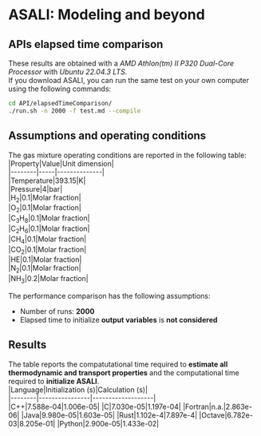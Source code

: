 # **ASALI: Modeling and beyond**  
## **APIs elapsed time comparison**  
These results are obtained with a *AMD Athlon(tm) II P320 Dual-Core Processor* with *Ubuntu 22.04.3 LTS*.  
If you download ASALI, you can run the same test on your own computer using the following commands:  
```bash  
cd API/elapsedTimeComparison/  
./run.sh -n 2000 -f test.md --compile  
```  
## Assumptions and operating conditions  
The gas mixture operating conditions are reported in the following table:  
|Property|Value|Unit dimension|  
|--------|-----|--------------|  
|Temperature|393.15|K|  
|Pressure|4|bar|  
|H<sub>2</sub>|0.1|Molar fraction|  
|O<sub>2</sub>|0.1|Molar fraction|  
|C<sub>3</sub>H<sub>8</sub>|0.1|Molar fraction|  
|C<sub>2</sub>H<sub>6</sub>|0.1|Molar fraction|  
|CH<sub>4</sub>|0.1|Molar fraction|  
|CO<sub>2</sub>|0.1|Molar fraction|  
|HE|0.1|Molar fraction|  
|N<sub>2</sub>|0.1|Molar fraction|  
|NH<sub>3</sub>|0.2|Molar fraction|  
 
The performance comparison has the following assumptions:  
* Number of runs: **2000**  
* Elapsed time to initialize **output variables** is **not considered**  
## Results  
The table reports the compatutational time required to **estimate all thermodynamic and transport properties** and the computational time required to **initialize ASALI**.  
|Language|Initialization (s)|Calculation (s)|  
|--------|----------------|-------------------|  
|C++|7.588e-04|1.006e-05| 
|C|7.030e-05|1.197e-04| 
|Fortran|n.a.|2.863e-06| 
|Java|9.980e-05|1.603e-05| 
|Rust|1.102e-4|7.897e-4| 
|Octave|6.782e-03|8.205e-01| 
|Python|2.900e-05|1.433e-02|
